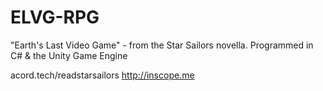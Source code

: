 # ELVG-RPG
 "Earth's Last Video Game" - from the Star Sailors novella. Programmed in C# & the Unity Game Engine

acord.tech/readstarsailors
http://inscope.me
